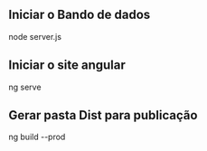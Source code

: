 ## Iniciar o Bando de dados

node server.js


## Iniciar o site angular

ng serve

## Gerar pasta Dist para publicação

ng build --prod